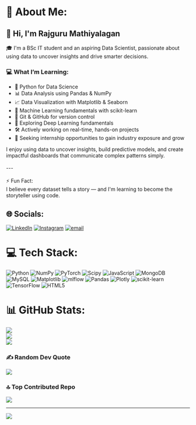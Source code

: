 # 💫 About Me:
## 👋 Hi, I'm Rajguru Mathiyalagan
🎓 I'm a BSc IT student and an aspiring Data Scientist, passionate about using data to uncover insights and drive smarter decisions.
### 💻 What I’m Learning:
- 📌 Python for Data Science  
- 📊 Data Analysis using Pandas & NumPy  
- 📈 Data Visualization with Matplotlib & Seaborn  
- 🤖 Machine Learning fundamentals with scikit-learn  
- 🔧 Git & GitHub for version control  
- 🧠 Exploring Deep Learning fundamentals  
- 🛠️ Actively working on real-time, hands-on projects  
- 🚀 Seeking internship opportunities to gain industry exposure and grow
  
I enjoy using data to uncover insights, build predictive models, and create impactful dashboards that communicate complex patterns simply.<br><br>---<br><br>⚡ Fun Fact:<br>I believe every dataset tells a story — and I'm learning to become the storyteller using code.


## 🌐 Socials:
[![LinkedIn](https://img.shields.io/badge/LinkedIn-%230077B5.svg?logo=linkedin&logoColor=white)](https://www.linkedin.com/in/rajguru-mathiyalagan-63b921244/) [![Instagram](https://img.shields.io/badge/Instagram-%23E4405F.svg?logo=Instagram&logoColor=white)](https://www.instagram.com/rajuu_2105/) [![email](https://img.shields.io/badge/Email-D14836?logo=gmail&logoColor=white)](mailto:rajguru21.ds@gmail.com) 

# 💻 Tech Stack:
![Python](https://img.shields.io/badge/python-3670A0?style=for-the-badge&logo=python&logoColor=ffdd54) ![NumPy](https://img.shields.io/badge/numpy-%23013243.svg?style=for-the-badge&logo=numpy&logoColor=white) ![PyTorch](https://img.shields.io/badge/PyTorch-%23EE4C2C.svg?style=for-the-badge&logo=PyTorch&logoColor=white) ![Scipy](https://img.shields.io/badge/SciPy-%230C55A5.svg?style=for-the-badge&logo=scipy&logoColor=%white) ![JavaScript](https://img.shields.io/badge/javascript-%23323330.svg?style=for-the-badge&logo=javascript&logoColor=%23F7DF1E) ![MongoDB](https://img.shields.io/badge/MongoDB-%234ea94b.svg?style=for-the-badge&logo=mongodb&logoColor=white) ![MySQL](https://img.shields.io/badge/mysql-4479A1.svg?style=for-the-badge&logo=mysql&logoColor=white) ![Matplotlib](https://img.shields.io/badge/Matplotlib-%23ffffff.svg?style=for-the-badge&logo=Matplotlib&logoColor=black) ![mlflow](https://img.shields.io/badge/mlflow-%23d9ead3.svg?style=for-the-badge&logo=numpy&logoColor=blue) ![Pandas](https://img.shields.io/badge/pandas-%23150458.svg?style=for-the-badge&logo=pandas&logoColor=white) ![Plotly](https://img.shields.io/badge/Plotly-%233F4F75.svg?style=for-the-badge&logo=plotly&logoColor=white) ![scikit-learn](https://img.shields.io/badge/scikit--learn-%23F7931E.svg?style=for-the-badge&logo=scikit-learn&logoColor=white) ![TensorFlow](https://img.shields.io/badge/TensorFlow-%23FF6F00.svg?style=for-the-badge&logo=TensorFlow&logoColor=white) ![HTML5](https://img.shields.io/badge/html5-%23E34F26.svg?style=for-the-badge&logo=html5&logoColor=white)
# 📊 GitHub Stats:
![](https://github-readme-stats.vercel.app/api?username=RajguruDs&theme=apprentice&hide_border=false&include_all_commits=false&count_private=false)<br/>
![](https://nirzak-streak-stats.vercel.app/?user=RajguruDs&theme=apprentice&hide_border=false)<br/>
![](https://github-readme-stats.vercel.app/api/top-langs/?username=RajguruDs&theme=apprentice&hide_border=false&include_all_commits=false&count_private=false&layout=compact)

### ✍️ Random Dev Quote
![](https://quotes-github-readme.vercel.app/api?type=horizontal&theme=dark)

### 🔝 Top Contributed Repo
![](https://github-contributor-stats.vercel.app/api?username=RajguruDs&limit=5&theme=dark&combine_all_yearly_contributions=true)

---
[![](https://visitcount.itsvg.in/api?id=RajguruDs&icon=0&color=0)](https://visitcount.itsvg.in)

<!-- Proudly created with GPRM ( https://gprm.itsvg.in ) -->
